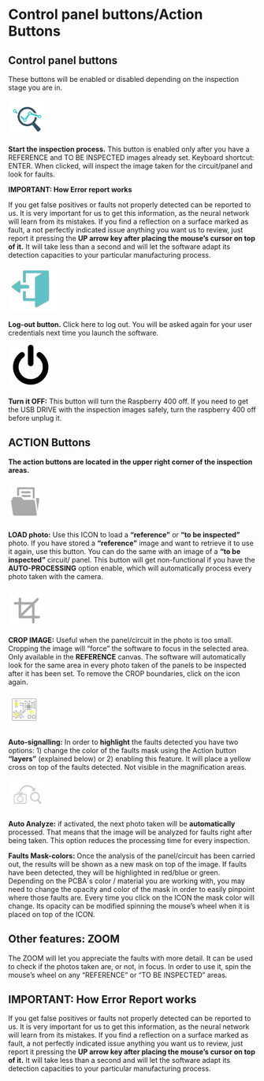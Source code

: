 # Control panel buttons/Action Buttons

## Control panel buttons

These buttons will be enabled or disabled depending on the inspection stage you are in.

![alt text](assets/start-inspection.PNG)

**Start the inspection process.** This button is enabled only after you have a REFERENCE and TO BE INSPECTED images already set. Keyboard shortcut: ENTER. When clicked, will inspect the image taken for the circuit/panel and look for faults.

**IMPORTANT: How Error report works**

If you get false positives or faults not properly detected can be reported to us. It is very important for us to get this information, as the neural network will learn from its mistakes. If you find a reflection on a surface marked as fault, a not perfectly indicated issue anything you want us to review, just report it pressing the **UP arrow key after placing the mouse’s cursor on top of it.** It will take less than a second and will let the software adapt its detection capacities to your particular manufacturing process.

![alt text](assets/logout.PNG)


**Log-out button.** Click here to log out. You will be asked again for your user credentials next time you launch the software.

![alt text](assets/turnoff.PNG)

**Turn it OFF:** This button will turn the Raspberry 400 off. If you need to get the USB DRIVE with the inspection images safely, turn the raspberry 400 off before unplug it.

## ACTION Buttons

**The action buttons are located in the upper right corner of the inspection areas.**

![alt text](assets/load_photo.PNG)

**LOAD photo:** Use this ICON to load a **“reference”** or **“to be inspected”** photo. If you have stored a **“reference”** image and want to retrieve it to use it again, use this button. You can do the same with an image of a **“to be inspected”** circuit/ panel. This button will get non-functional if you have the **AUTO-PROCESSING** option enable, which will automatically process every photo taken with the camera.

![alt text](assets/crop_image.PNG)

**CROP IMAGE:** Useful when the panel/circuit in the photo is too small. Cropping the image will “force” the software to focus in the selected area. Only available in the **REFERENCE** canvas. The software will automatically look for the same area in every photo taken of the panels to be inspected after it has been set. To remove the CROP boundaries, click on the icon again.

![alt text](assets/auto_signling.PNG)

**Auto-signalling:** In order to **highlight** the faults detected you have two options: 1) change the color of the faults mask using the Action button **“layers”** (explained below) or 2) enabling this feature. It will place a yellow cross on top of the faults detected. Not visible in the magnification areas.

![alt text](assets/autoanalize.PNG)

**Auto Analyze:** if activated, the next photo taken will be **automatically** processed. That means that the image will be analyzed for faults right after being taken. This option reduces the processing time for every inspection.


**Faults Mask-colors:** Once the analysis of the panel/circuit has been carried out, the results will be shown as a new mask on top of the image. If faults have been detected, they will be highlighted in red/blue or green. Depending on the PCBA´s color / material you are working with, you may need to change the opacity and color of the mask in order to easily pinpoint where those faults are. Every time you click on the ICON the mask color will change. Its opacity can be modified spinning the mouse’s wheel when it is placed on top of the ICON.

## Other features: ZOOM

The ZOOM will let you appreciate the faults with more detail. It can be used to check if the photos taken are, or not, in focus. In order to use it, spin the mouse’s wheel on any “REFERENCE” or “TO BE INSPECTED” areas.

## IMPORTANT: How Error Report works

If you get false positives or faults not properly detected can be reported to us. It is very important for us to get this information, as the neural network will learn from its mistakes. If you find a reflection on a surface marked as fault, a not perfectly indicated issue anything you want us to review, just report it pressing the **UP arrow key after placing the mouse’s cursor on top of it.** It will take less than a second and will let the software adapt its detection capacities to your particular manufacturing process.


